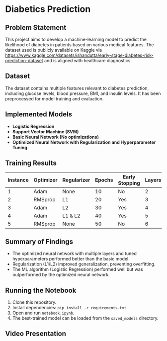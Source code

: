 # Diabetics Prediction

## Problem Statement
This project aims to develop a machine-learning model to predict the likelihood of diabetes in patients based on various medical features. The dataset used is publicly available on Kaggle via https://www.kaggle.com/datasets/ishandutta/early-stage-diabetes-risk-prediction-dataset and is aligned with healthcare diagnostics.

## Dataset
The dataset contains multiple features relevant to diabetes prediction, including glucose levels, blood pressure, BMI, and insulin levels. It has been preprocessed for model training and evaluation.

## Implemented Models
- **Logistic Regression**
- **Support Vector Machine (SVM)**
- **Basic Neural Network (No optimizations)**
- **Optimized Neural Network with Regularization and Hyperparameter Tuning**

## Training Results

| Instance | Optimizer | Regularizer | Epochs | Early Stopping | Layers | Learning Rate | Accuracy | Precision | Recall | F1 Score |
|----------|------------|------------|--------|----------------|--------|---------------|----------|-----------|--------|----------|
| 1        | Adam       | None       | 10     | No             | 2      | 0.001         | 0.9231   | 0.9315    | 0.9577 | 0.9097   |
| 2        | RMSprop    | L1         | 20     | Yes            | 3      | 0.0005        | 0.9904   | 0.9861    | 1.0000 | 0.9888   |
| 3        | Adam       | L2         | 30     | Yes            | 4      | 0.0001        | N/A      | N/A       | N/A    | N/A      |
| 4        | Adam       | L1 & L2    | 40     | Yes            | 5      | 0.00005       | N/A      | N/A       | N/A    | N/A      |
| 5        | RMSprop    | None       | 50     | No             | 6      | 0.00001       | N/A      | N/A       | N/A    | N/A      |

## Summary of Findings
- The optimized neural network with multiple layers and tuned hyperparameters performed better than the basic model.
- Regularization (L1/L2) improved generalization, preventing overfitting.
- The ML algorithm (Logistic Regression) performed well but was outperformed by the optimized neural network.

## Running the Notebook
1. Clone this repository.
2. Install dependencies: `pip install -r requirements.txt`
3. Open and run `notebook.ipynb`.
4. The best-trained model can be loaded from the `saved_models` directory.

## Video Presentation
